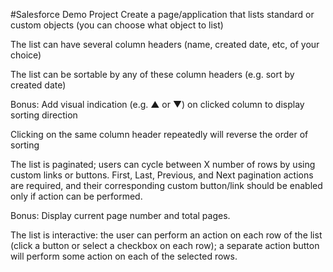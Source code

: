 
#Salesforce Demo Project
Create a page/application that lists standard or custom objects (you can choose what object to list)

The list can have several column headers (name, created date, etc, of your choice)

The list can be sortable by any of these column headers (e.g. sort by created date)

Bonus: Add visual indication (e.g. ▲ or ▼) on clicked column to display sorting direction

Clicking on the same column header repeatedly will reverse the order of sorting

The list is paginated; users can cycle between X number of rows by using custom links or buttons. First, Last, Previous, and Next pagination actions are required, and their corresponding custom button/link should be enabled only if action can be performed.

Bonus: Display current page number and total pages.

The list is interactive: the user can perform an action on each row of the list (click a button or select a checkbox on each row); a separate action button will perform some action on each of the selected rows.
